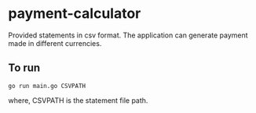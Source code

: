 # payment-calculator
Provided statements in csv format. The application can generate payment made in different currencies.

## To run
`go run main.go CSVPATH`

where, CSVPATH is the statement file path.
